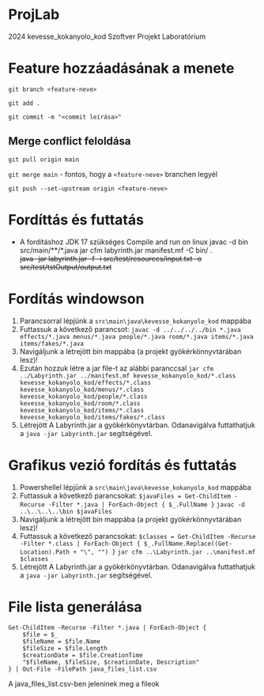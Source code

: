 # ProjLab
2024 kevesse_kokanyolo_kod Szoftver Projekt Laboratórium

# Feature hozzáadásának a menete
`git branch <feature-neve>`

`git add .`

`git commit -m "<commit leírása>"`
## Merge conflict feloldása
`git pull origin main`

`git merge main` - fontos, hogy a `<feature-neve>` branchen legyél

`git push --set-upstream origin <feature-neve>`


# Fordíttás és futtatás 
- A fordításhoz JDK 17 szükséges
Compile and run on linux
javac -d bin src/main/**/*.java
jar cfm labyrinth.jar manifest.mf -C bin/ .     
~~java -jar labyrinth.jar -f -i src/test/resources/input.txt  -o src/test/tstOutput/output.txt~~

# Fordítás windowson
1. Parancsorral lépjünk a `src\main\java\kevesse_kokanyolo_kod` mappába
2. Futtassuk a következő parancsot: `javac -d ../../../../bin *.java effects/*.java menus/*.java people/*.java room/*.java items/*.java items/fakes/*.java`
3. Navigáljunk a létrejött bin mappába (a projekt gyökérkönnyvtárában lesz)!
4. Ezután hozzuk létre a jar file-t az alábbi paranccsal `jar cfm ../Labyrinth.jar ../manifest.mf kevesse_kokanyolo_kod/*.class kevesse_kokanyolo_kod/effects/*.class kevesse_kokanyolo_kod/menus/*.class kevesse_kokanyolo_kod/people/*.class kevesse_kokanyolo_kod/room/*.class kevesse_kokanyolo_kod/items/*.class kevesse_kokanyolo_kod/items/fakes/*.class`
5. Létrejött A Labyrinth.jar a gyökérkönyvtárban. Odanavigálva futtathatjuk a `java -jar Labyrinth.jar` segítségével.



# Grafikus vezió fordítás és futtatás
1. Powershellel lépjünk a `src\main\java\kevesse_kokanyolo_kod` mappába
2. Futtassuk a következő parancsokat: `$javaFiles = Get-ChildItem -Recurse -Filter *.java | ForEach-Object { $_.FullName }`
`javac -d ..\..\..\..\bin $javaFiles`
3. Navigáljunk a létrejött bin mappába (a projekt gyökérkönnyvtárában lesz)!
4. Futtassuk a következő parancsokat: `$classes = Get-ChildItem -Recurse -Filter *.class | ForEach-Object { $_.FullName.Replace((Get-Location).Path + "\", "") }`
`jar cfm ..\Labyrinth.jar ..\manifest.mf $classes`
5. Létrejött A Labyrinth.jar a gyökérkönyvtárban. Odanavigálva futtathatjuk a `java -jar Labyrinth.jar` segítségével.



# File lista generálása
```
Get-ChildItem -Recurse -Filter *.java | ForEach-Object {
    $file = $_
    $fileName = $file.Name
    $fileSize = $file.Length
    $creationDate = $file.CreationTime
    "$fileName, $fileSize, $creationDate, Description"
} | Out-File -FilePath java_files_list.csv
```
A java_files_list.csv-ben jeleninek meg a fileok